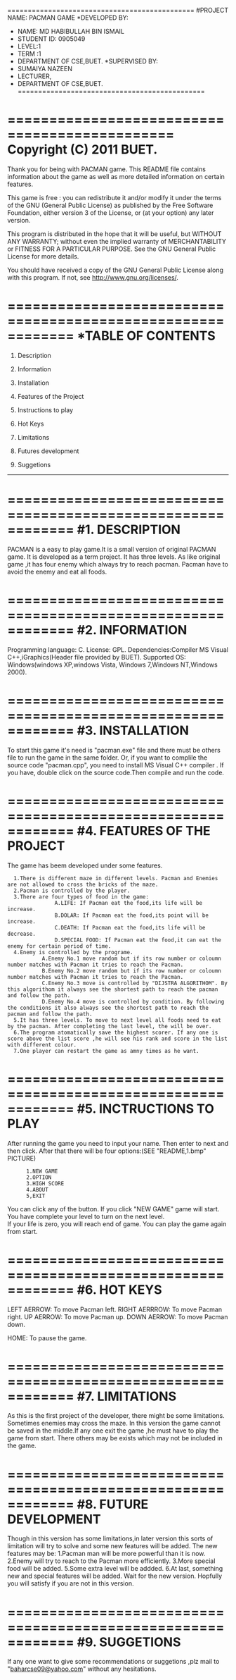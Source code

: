 ==============================================
#PROJECT NAME: PACMAN GAME
*DEVELOPED BY: 
*	NAME: MD HABIBULLAH BIN ISMAIL
*	STUDENT ID: 0905049
*	LEVEL:1
*	TERM :1
*	DEPARTMENT OF CSE,BUET.
*SUPERVISED BY:
*	SUMAIYA NAZEEN
*	LECTURER,
*	DEPARTMENT OF CSE,BUET. 
==============================================
																
==============================================
	Copyright (C) 2011 BUET.
==============================================
																 
Thank you for being with PACMAN game. This README file contains information about the game as well as more detailed information on certain features.
																 
This game is free : you can redistribute it and/or
modify it under the terms of the GNU (General Public License) as
published by the Free Software Foundation, either version 3 of
the License, or (at your option) any later version.

This program is distributed in the hope that it will be useful,
but WITHOUT ANY WARRANTY; without even the implied warranty of
MERCHANTABILITY or FITNESS FOR A PARTICULAR PURPOSE. See the
GNU General Public License for more details.

You should have received a copy of the GNU General Public License
along with this program. If not, see <http://www.gnu.org/licenses/>.

============================================================
*TABLE OF CONTENTS
============================================================

1. Description

2. Information

3. Installation

4. Features of the Project

5. Instructions to play

6. Hot Keys

7. Limitations

8. Futures development

9. Suggetions
______________________________________________________________________________

============================================================
#1. DESCRIPTION
============================================================

PACMAN is a easy to play game.It is a small version of original PACMAN game.
It is developed as a term project. It has three levels. As like original game ,it has four enemy which always try to reach pacman.
Pacman have to avoid the enemy and eat all foods. 

============================================================
#2. INFORMATION
============================================================

Programming language: C.
License: GPL.
Dependencies:Compiler MS Visual C++,iGraphics(Header file provided by BUET).
Supported OS: Windows(windows XP,windows Vista, Windows 7,Windows NT,Windows 2000).

============================================================
#3. INSTALLATION
============================================================

To start this game it's need is "pacman.exe" file and there must be others file to run the game in the same folder.
Or, if you want to complile the source code "pacman.cpp", you need to install MS Visual C++ compiler .
If you have, double click on the source code.Then compile and run the code. 

============================================================
#4. FEATURES OF THE PROJECT
============================================================

The game has beem developed under some features.

      1.There is different maze in different levels. Pacman and Enemies are not allowed to cross the bricks of the maze.
      2.Pacman is controlled by the player.	
      3.There are four types of food in the game:
                   A.LIFE: If Pacman eat the food,its life will be increase.
                   B.DOLAR: If Pacman eat the food,its point will be increase.
                   C.DEATH: If Pacman eat the food,its life will be decrease.
                   D.SPECIAL FOOD: If Pacman eat the food,it can eat the enemy for certain period of time.		   
      4.Enemy is controlled by the programe.
	           A.Enemy No.1 move random but if its row number or coloumn number matches with Pacman it tries to reach the Pacman.
	           B.Enemy No.2 move random but if its row number or coloumn number matches with Pacman it tries to reach the Pacman.
	           C.Enemy No.3 move is controlled by "DIJSTRA ALGORITHOM". By this algorithom it always see the shortest path to reach the pacman and follow the path.
	           D.Enemy No.4 move is controlled by condition. By following the conditions it also always see the shortest path to reach the pacman and follow the path.
      5.It has three levels. To move to next level all foods need to eat by the pacman. After completing the last level, the will be over.
      6.The program atomatically save the highest scorer. If any one is score above the list score ,he will see his rank and score in the list with different colour.
      7.One player can restart the game as amny times as he want.	  
	  
============================================================
#5. INCTRUCTIONS TO PLAY
============================================================

After running the game you need to input your name. Then enter to next and then click. 
After that there will be four options:(SEE "README,1.bmp" PICTURE)

          1.NEW GAME
          2.OPTION
          3.HIGH SCORE
          4.ABOUT
          5,EXIT

You can click any of the button. If you click "NEW GAME" game will start. You have complete your level to turn on the next level.	
If your life is zero, you will reach end of game. You can play the game again from start.

============================================================
#6. HOT KEYS
============================================================

LEFT AERROW: To move Pacman left.
RIGHT AERRROW: To move Pacman right.
UP AERROW: To move Pacman up.
DOWN AERROW: To move Pacman down.

HOME: To pause the game.

============================================================
#7. LIMITATIONS
============================================================	

As this is the first project of the developer, there might be some limitations. Sometimes enemies may cross the maze. 
In this version the game cannot be saved in the middle.If any one exit the game ,he must have to play the game from start.
There others may be exists which may not be included in the game. 

============================================================
#8. FUTURE DEVELOPMENT
============================================================

Though in this version has some limitations,in later version this sorts of limitation will try to solve and some new features will be added.
The new features may be:
        1.Pacman man will be more powerful than it is now.
		2.Enemy will try to reach to the Pacman more efficiently.
		3.More special food will be added.
		5.Some extra level will be addded.
		6.At last, something new and special features will be added.
Wait for the new version. Hopfully you will satisfy if you are not in this version.

============================================================
#9. SUGGETIONS
============================================================

If any one want to give some recommendations or suggetions ,plz mail to "baharcse09@yahoo.com" without any hesitations.

 
